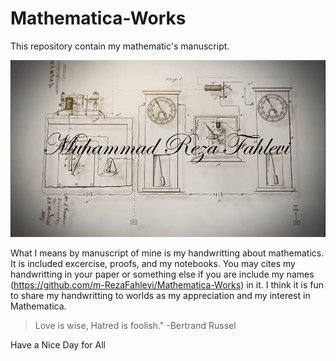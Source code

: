 # Mathematica-Works
This repository contain my mathematic's manuscript.

![MuhammadRezaFahlevi](https://github.com/m-RezaFahlevi/Mathematica-Works/blob/master/Notebooks/cover.jpg)

What I means by manuscript of mine is my handwritting about mathematics. 
It is included excercise, proofs, and my notebooks. You may cites my handwritting in your paper or something else if you are include
my names (https://github.com/m-RezaFahlevi/Mathematica-Works) in it. I think it is fun to share my handwritting to worlds as my
appreciation and my interest in Mathematica.

>Love is wise, Hatred is foolish."
-Bertrand Russel

Have a Nice Day for All
